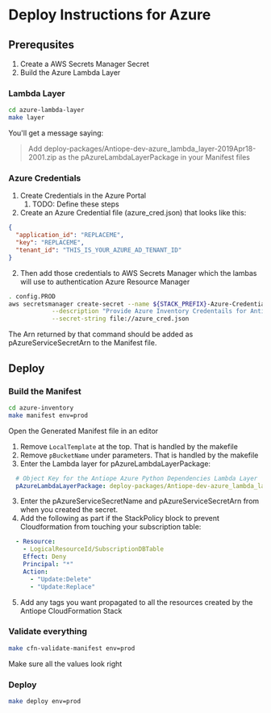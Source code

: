 # Deploy Instructions for Azure

## Prerequsites

1. Create a AWS Secrets Manager Secret
2. Build the Azure Lambda Layer

### Lambda Layer
```bash
cd azure-lambda-layer
make layer
```
You'll get a message saying:
> Add deploy-packages/Antiope-dev-azure_lambda_layer-2019Apr18-2001.zip as the pAzureLambdaLayerPackage in your Manifest files

### Azure Credentials

1. Create Credentials in the Azure Portal
    1. TODO: Define these steps
2. Create an Azure Credential file (azure_cred.json) that looks like this:
```json
{
  "application_id": "REPLACEME",
  "key": "REPLACEME",
  "tenant_id": "THIS_IS_YOUR_AZURE_AD_TENANT_ID"
}
```
2. Then add those credentials to AWS Secrets Manager which the lambas will use to authentication Azure Resource Manager
```bash
. config.PROD
aws secretsmanager create-secret --name ${STACK_PREFIX}-Azure-Credentials --region ${AWS_DEFAULT_REGION} \
            --description "Provide Azure Inventory Credentails for Antiope" \
            --secret-string file://azure_cred.json
````

The Arn returned by that command should be added as pAzureServiceSecretArn to the Manifest file.

## Deploy

### Build the Manifest

```bash
cd azure-inventory
make manifest env=prod
```
Open the Generated Manifest file in an editor

1. Remove ```LocalTemplate``` at the top. That is handled by the makefile
1. Remove ```pBucketName``` under parameters. That is handled by the makefile
2. Enter the Lambda layer for pAzureLambdaLayerPackage:
```yaml
  # Object Key for the Antiope Azure Python Dependencies Lambda Layer
  pAzureLambdaLayerPackage: deploy-packages/Antiope-dev-azure_lambda_layer-2019Apr18-2001.zip
```
3. Enter the pAzureServiceSecretName and pAzureServiceSecretArn from when you created the secret.
4. Add the following as part if the StackPolicy block to prevent Cloudformation from touching your subscription table:
```yaml
  - Resource:
    - LogicalResourceId/SubscriptionDBTable
    Effect: Deny
    Principal: "*"
    Action:
      - "Update:Delete"
      - "Update:Replace"
```
5. Add any tags you want propagated to all the resources created by the Antiope CloudFormation Stack

### Validate everything

```bash
make cfn-validate-manifest env=prod
```

Make sure all the values look right

### Deploy

```bash
make deploy env=prod
```